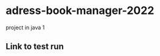 # adress-book-manager-2022
project in java 1

## Link to test run
[](https://replit.com/@adde60/adressBookManager)
